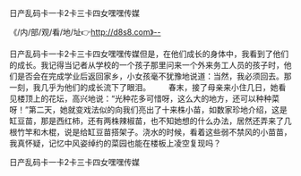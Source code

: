 日产乱码卡一卡2卡三卡四女嘿嘿传媒

《/内/部/观/看/地/址👉http://d8s8.com》--

日产乱码卡一卡2卡三卡四女嘿嘿传媒但是，在他们成长的身体中，我看到了他们的成长。我记得当记者从学校的一个孩子那里问来一个外来务工人员的孩子时，他们是否会在完成学业后返回家乡，小女孩毫不犹豫地说道：当然，我必须回去。那一刻，我几乎为他们的成长流下了眼泪。
　　春末，接了母亲来小住几日，她看见楼顶上的花坛，高兴地说：“光种花多可惜呀，这么大的地方，还可以种种菜呀！”第二天，她就变戏法似的向我们亮出了十来株小苗，如数家珍地介绍，这是缸豆苗，那是西红柿，还有两株辣椒苗，也不知她想的什么办法，居然还弄来了几根竹竿和木棍，说是给缸豆苗搭架子。浇水的时候，看着这些弱不禁风的小苗苗，我真怀疑，记忆中风姿绰约的菜园也能在楼板上凌空复现吗？





日产乱码卡一卡2卡三卡四女嘿嘿传媒
